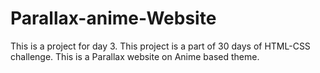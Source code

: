 # Parallax-anime-Website
This is a project for day 3. This project is a part of 30 days of HTML-CSS challenge. This is a Parallax website on Anime based theme.
